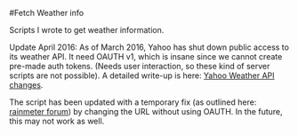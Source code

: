 #Fetch Weather info

Scripts I wrote to get weather information.

Update April 2016: As of March 2016, Yahoo has shut down public access to its weather API. It need OAUTH v1, which is insane since we cannot create pre-made auth tokens. (Needs user interaction, so these kind of server scripts are not possible). A detailed write-up is here: [Yahoo Weather API changes](https://www.igorkromin.net/index.php/2016/03/27/yahoo-effectively-shut-down-its-weather-api-by-forcing-oauth-10-and-crippling-it/). 

The script has been updated with a temporary fix (as outlined here: [rainmeter forum](https://forum.rainmeter.net/viewtopic.php?f=14&t=23003&start=10)) by changing the URL without using OAUTH. In the future, this may not work as well.
